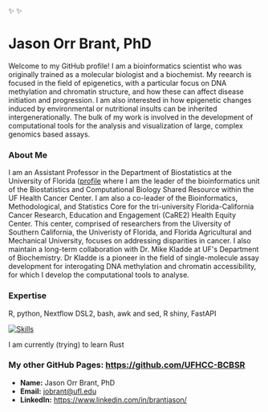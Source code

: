 ✨                  ✨
# Jason Orr Brant, PhD 
Welcome to my GitHub profile! I am a bioinformatics scientist who was originally trained as a molecular biologist and a biochemist. My reearch is focused in the field of epigenetics, with a particular focus on DNA methylation and chromatin structure, and how these can affect disease initiation and progression. I am also interested in how epigenetic changes induced by environmental or nutritional insults can be inherited intergenerationally. The bulk of my work is involved in the development of computational tools for the analysis and visualization of large, complex genomics based assays. 


### About Me

I am an Assistant Professor in the Department of Biostatistics at the University of Florida ([profile](https://biostat.ufl.edu/profile/brant-jason/](https://directory.ufhealth.org/brant-jason)) where I am the leader of the bioinformatics unit of the Biostatistics and Computational Biology Shared Resource within the UF Health Cancer Center. I am also a co-leader of the Bioinformatics, Methodological, and Statistics Core for the tri-university Florida-California Cancer Research, Education and Engagement (CaRE2) Health Equity Center. This center, comprised of researchers from the Uiversity of Southern California, the Univeristy of Florida, and Florida Agricultural and Mechanical University, focuses on addressing disparities in cancer.  I also maintain a long-term collaboration with Dr. Mike Kladde at UF's Department of Biochemistry. Dr Kladde is a pioneer in the field of single-molecule assay development for interogating DNA methylation and chromatin accessibility, for which I develop the computational tools to analyse.

### Expertise
R, python, Nextflow DSL2, bash, awk and sed, R shiny, FastAPI

[![Skills](https://skillicons.dev/icons?i=r,git,github,linux,md,mysql,vscode,windows)](https://skillicons.dev)

I am currently (trying) to learn Rust

### My other GitHub Pages: https://github.com/UFHCC-BCBSR

- **Name:** Jason Orr Brant, PhD
- **Email:** jobrant@ufl.edu
- **LinkedIn:** https://www.linkedin.com/in/brantjason/



